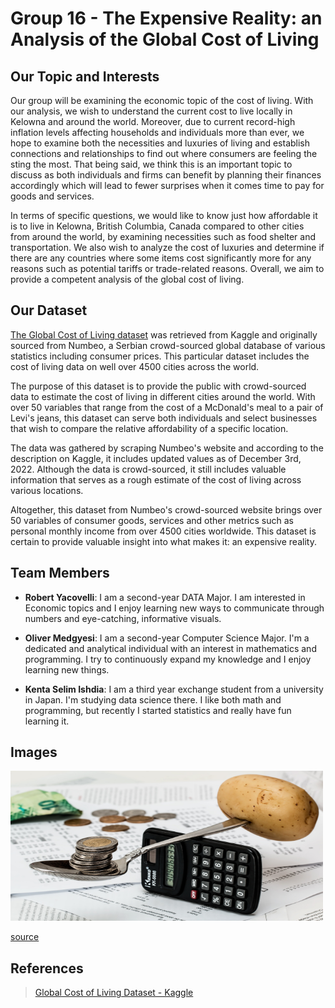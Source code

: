 # Group 16 - The Expensive Reality: an Analysis of the Global Cost of Living

## Our Topic and Interests

Our group will be examining the economic topic of the cost of living. With our analysis, we wish to understand the current cost to live locally in Kelowna and around the world. Moreover, due to current record-high inflation levels affecting households and individuals more than ever, we hope to examine both the necessities and luxuries of living and establish connections and relationships to find out where consumers are feeling the sting the most. That being said, we think this is an important topic to discuss as both individuals and firms can benefit by planning their finances accordingly which will lead to fewer surprises when it comes time to pay for goods and services. 

In terms of specific questions, we would like to know just how affordable it is to live in Kelowna, British Columbia, Canada compared to other cities from around the world, by examining necessities such as food shelter and transportation. We also wish to analyze the cost of luxuries and determine if there are any countries where some items cost significantly more for any reasons such as potential tariffs or trade-related reasons. Overall, we aim to provide a competent analysis of the global cost of living. 

## Our Dataset

[The Global Cost of Living dataset](https://www.kaggle.com/datasets/mvieira101/global-cost-of-living) was retrieved from Kaggle and originally sourced from Numbeo, a Serbian crowd-sourced global database of various statistics including consumer prices. This particular dataset includes the cost of living data on well over 4500 cities across the world.

The purpose of this dataset is to provide the public with crowd-sourced data to estimate the cost of living in different cities around the world. With over 50 variables that range from the cost of a McDonald's meal to a pair of Levi's jeans, this dataset can serve both individuals and select businesses that wish to compare the relative affordability of a specific location.

The data was gathered by scraping Numbeo's website and according to the description on Kaggle, it includes updated values as of December 3rd, 2022. Although the data is crowd-sourced, it still includes valuable information that serves as a rough estimate of the cost of living across various locations.

Altogether, this dataset from Numbeo's crowd-sourced website brings over 50 variables of consumer goods, services and other metrics such as personal monthly income from over 4500 cities worldwide. This dataset is certain to provide valuable insight into what makes it: an expensive reality.

## Team Members

- **Robert Yacovelli**: I am a second-year DATA Major. I am interested in Economic topics and I enjoy learning new ways to communicate through numbers and eye-catching, informative visuals.

- **Oliver Medgyesi**: I am a second-year Computer Science Major. I'm a dedicated and analytical individual with an interest in mathematics and programming. I try to continuously expand my knowledge and I enjoy learning new things.

- **Kenta Selim Ishdia**: I am a third year exchange student from a university in Japan. I'm studying data science there. I like both math and programming, but recently I started statistics and really have fun learning it.

## Images

<img src="images/coins-g118f2fe8b_1920.jpg" width="500" height="240" />

[source](https://pixabay.com/photos/coins-calculator-budget-1015125/)

## References

>[Global Cost of Living Dataset - Kaggle](https://www.kaggle.com/datasets/mvieira101/global-cost-of-living)



